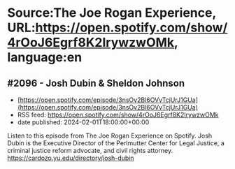 # Source:The Joe Rogan Experience, URL:https://open.spotify.com/show/4rOoJ6Egrf8K2IrywzwOMk, language:en

## #2096 - Josh Dubin & Sheldon Johnson
 - [https://open.spotify.com/episode/3nsOv2Bl6OVvTcjUrJ1GUa](https://open.spotify.com/episode/3nsOv2Bl6OVvTcjUrJ1GUa)
 - RSS feed: https://open.spotify.com/show/4rOoJ6Egrf8K2IrywzwOMk
 - date published: 2024-02-01T18:00:00+00:00

Listen to this episode from The Joe Rogan Experience on Spotify. Josh Dubin is the Executive Director of the Perlmutter Center for Legal Justice, a criminal justice reform advocate, and civil rights attorney. https://cardozo.yu.edu/directory/josh-dubin

